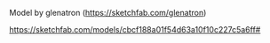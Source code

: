 Model by glenatron (https://sketchfab.com/glenatron)

https://sketchfab.com/models/cbcf188a01f54d63a10f10c227c5a6ff#